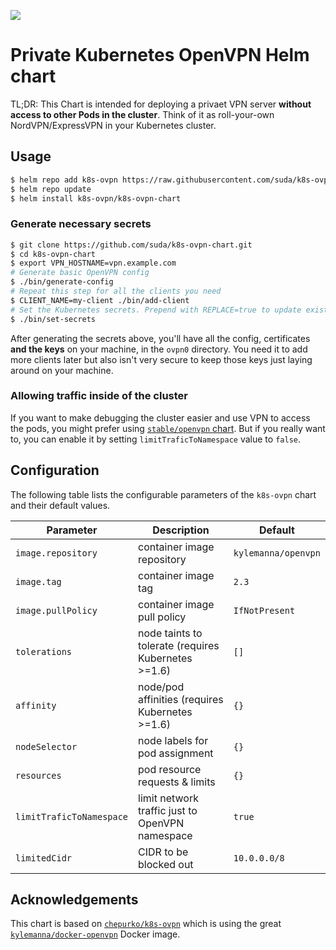 [![](https://img.shields.io/static/v1.svg?label=Deploy%20on&message=DigitalOcean&color=blue)](https://www.digitalocean.com/products/kubernetes/?refcode=fef9487dad1e&utm_campaign=Referral_Invite&utm_medium=Referral_Program&utm_source=CopyPaste)

# Private Kubernetes OpenVPN Helm chart

TL;DR: This Chart is intended for deploying a privaet VPN server **without access to other Pods in the cluster**.
Think of it as roll-your-own NordVPN/ExpressVPN in your Kubernetes cluster.

## Usage

```bash
$ helm repo add k8s-ovpn https://raw.githubusercontent.com/suda/k8s-ovpn-chart/master
$ helm repo update
$ helm install k8s-ovpn/k8s-ovpn-chart
```

### Generate necessary secrets

```bash
$ git clone https://github.com/suda/k8s-ovpn-chart.git
$ cd k8s-ovpn-chart
$ export VPN_HOSTNAME=vpn.example.com
# Generate basic OpenVPN config
$ ./bin/generate-config
# Repeat this step for all the clients you need
$ CLIENT_NAME=my-client ./bin/add-client
# Set the Kubernetes secrets. Prepend with REPLACE=true to update existing ones
$ ./bin/set-secrets
```

After generating the secrets above, you'll have all the config, certificates **and the keys** on your machine, in the `ovpn0` directory. You need it to add more clients later but also isn't very secure to keep those keys just laying around on your machine.

### Allowing traffic inside of the cluster

If you want to make debugging the cluster easier and use VPN to access the pods, you might prefer using [`stable/openvpn` chart](https://github.com/helm/charts/tree/master/stable/openvpn).
But if you really want to, you can enable it by setting `limitTraficToNamespace` value to `false`.

## Configuration

The following table lists the configurable parameters of the `k8s-ovpn` chart and their default values.

| Parameter                | Description                                         | Default             |
| ------------------------ | --------------------------------------------------- | ------------------- |
| `image.repository`       | container image repository                          | `kylemanna/openvpn` |
| `image.tag`              | container image tag                                 | `2.3`               |
| `image.pullPolicy`       | container image pull policy                         | `IfNotPresent`      |
| `tolerations`            | node taints to tolerate (requires Kubernetes >=1.6) | `[]`                |
| `affinity`               | node/pod affinities (requires Kubernetes >=1.6)     | `{}`                |
| `nodeSelector`           | node labels for pod assignment                      | `{}`                |
| `resources`              | pod resource requests & limits                      | `{}`                |
| `limitTraficToNamespace` | limit network traffic just to OpenVPN namespace     | `true`              |
| `limitedCidr`            | CIDR to be blocked out                              | `10.0.0.0/8`        |

## Acknowledgements

This chart is based on [`chepurko/k8s-ovpn`](https://github.com/chepurko/k8s-ovpn) which is using the great [`kylemanna/docker-openvpn`](https://github.com/kylemanna/docker-openvpn) Docker image.
